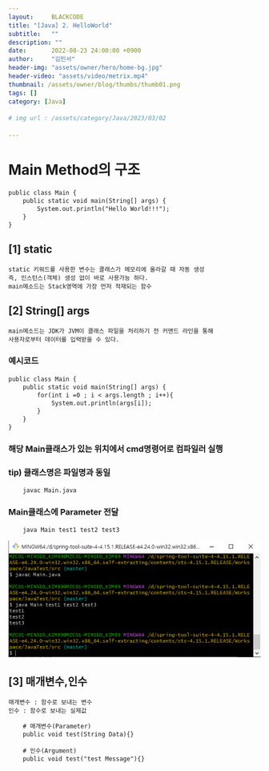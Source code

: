 ```yaml
---
layout:     BLACKCODE
title: "[Java] 2. HelloWorld"
subtitle:   ""
description: ""
date:       2022-08-23 24:00:00 +0900
author:     "김민서"
header-img: "assets/owner/hero/home-bg.jpg"
header-video: "assets/video/metrix.mp4"
thumbnail: /assets/owner/blog/thumbs/thumb01.png
tags: []
category: [Java]

# img url : /assets/category/Java/2023/03/02

---
```


# Main Method의 구조
```
public class Main {
    public static void main(String[] args) {
        System.out.println("Hello World!!!");
    }
}
```

## [1] static

    static 키워드를 사용한 변수는 클래스가 메모리에 올라갈 때 자동 생성 
    즉, 인스턴스(객체) 생성 없이 바로 사용가능 하다. 
    main메소드는 Stack영역에 가장 먼저 적재되는 함수

## [2] String[] args

    main메소드는 JDK가 JVM이 클래스 파일을 처리하기 전 커맨드 라인을 통해
    사용자로부터 데이터를 입력받을 수 있다.

### 예시코드
```
public class Main {
    public static void main(String[] args) {
        for(int i =0 ; i < args.length ; i++){
            System.out.println(args[i]);
        }
    }
}
```

### 해당 Main클래스가 있는 위치에서 cmd명령어로 컴파일러 실행
### tip) 클래스명은 파일명과 동일
```
    javac Main.java
```

### Main클래스에 Parameter 전달
```
    java Main test1 test2 test3
```

![img](/assets/category/Java/2023/03/02/img/02/1.PNG)

## [3] 매개변수,인수

    매개변수 : 함수로 보내는 변수
    인수 : 함수로 보내는 실제값

```
    # 매개변수(Parameter)
    public void test(String Data){}

    # 인수(Argument)
    public void test("test Message"){}
```
